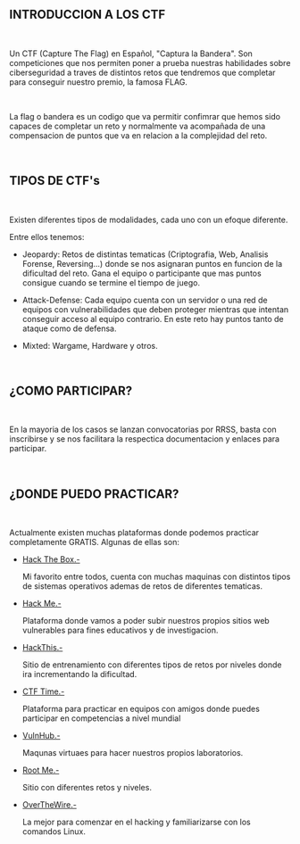 ## INTRODUCCION A LOS CTF ##

<br>

Un CTF (Capture The Flag) en Español, "Captura la Bandera". Son competiciones que nos permiten poner a prueba nuestras habilidades sobre ciberseguridad a traves de distintos retos que tendremos que completar para conseguir nuestro premio, la famosa FLAG.

<br>

La flag o bandera es un codigo que va permitir confimrar que hemos sido capaces de completar un reto y normalmente va acompañada de una compensacion de puntos que va en relacion a la complejidad del reto.

<br>

## TIPOS DE CTF's ##

<br>

Existen diferentes tipos de modalidades, cada uno con un efoque diferente.

Entre ellos tenemos:

* Jeopardy: Retos de distintas tematicas (Criptografia, Web, Analisis Forense, Reversing...) donde se nos asignaran puntos en funcion de la dificultad del reto. Gana el equipo o participante que mas puntos consigue cuando se termine el tiempo de juego.

* Attack-Defense: Cada equipo cuenta con un servidor o una red de equipos con vulnerabilidades que deben proteger mientras que intentan conseguir acceso al equipo contrario. En este reto hay puntos tanto de ataque como de defensa.

* Mixted: Wargame, Hardware y otros.

<br>

## ¿COMO PARTICIPAR? ##

<br>

En la mayoria de los casos se lanzan convocatorias por RRSS, basta con inscribirse y se nos facilitara la respectica documentacion y enlaces para participar.

<br>

## ¿DONDE PUEDO PRACTICAR? ##

<br>

Actualmente existen muchas plataformas donde podemos practicar completamente GRATIS.
Algunas de ellas son:

 * [Hack The Box.-]()

    Mi favorito entre todos, cuenta con muchas maquinas con distintos tipos de sistemas operativos ademas de retos de diferentes tematicas.

 * [Hack Me.-]()

    Plataforma donde vamos a poder subir nuestros propios sitios web vulnerables para fines educativos y de investigacion.

 * [HackThis.-]()

    Sitio de entrenamiento con diferentes tipos de retos por niveles donde ira incrementando la dificultad.

 * [CTF Time.-]()

    Plataforma para practicar en equipos con amigos donde puedes participar en competencias a nivel mundial

 * [VulnHub.-]()

    Maqunas virtuaes para hacer nuestros propios laboratorios.

 * [Root Me.-]()

    Sitio con diferentes retos y niveles.

 * [OverTheWire.-]()

    La mejor para comenzar en el hacking y familiarizarse con los comandos Linux.






